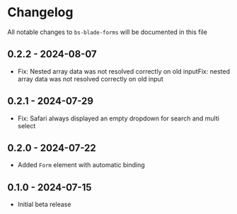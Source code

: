 # Changelog

All notable changes to `bs-blade-forms` will be documented in this file

## 0.2.2 - 2024-08-07
- Fix: Nested array data was not resolved correctly on old inputFix: nested array data was not resolved correctly on old input

## 0.2.1 - 2024-07-29

- Fix: Safari always displayed an empty dropdown for search and multi select

## 0.2.0 - 2024-07-22

- Added `Form` element with automatic binding

## 0.1.0 - 2024-07-15

- Initial beta release
